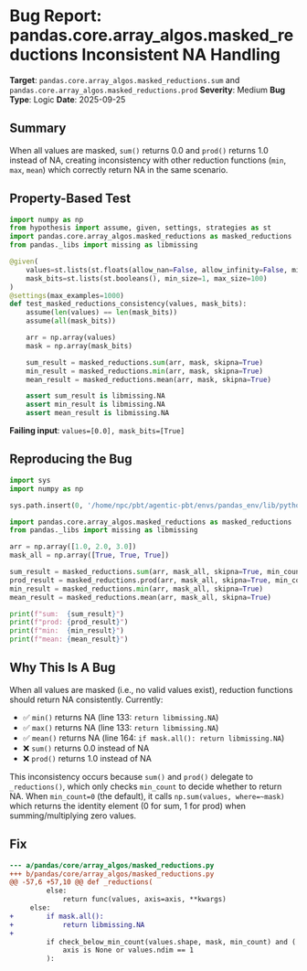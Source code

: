# Bug Report: pandas.core.array_algos.masked_reductions Inconsistent NA Handling

**Target**: `pandas.core.array_algos.masked_reductions.sum` and `pandas.core.array_algos.masked_reductions.prod`
**Severity**: Medium
**Bug Type**: Logic
**Date**: 2025-09-25

## Summary

When all values are masked, `sum()` returns 0.0 and `prod()` returns 1.0 instead of NA, creating inconsistency with other reduction functions (`min`, `max`, `mean`) which correctly return NA in the same scenario.

## Property-Based Test

```python
import numpy as np
from hypothesis import assume, given, settings, strategies as st
import pandas.core.array_algos.masked_reductions as masked_reductions
from pandas._libs import missing as libmissing

@given(
    values=st.lists(st.floats(allow_nan=False, allow_infinity=False, min_value=-1e6, max_value=1e6), min_size=1, max_size=100),
    mask_bits=st.lists(st.booleans(), min_size=1, max_size=100)
)
@settings(max_examples=1000)
def test_masked_reductions_consistency(values, mask_bits):
    assume(len(values) == len(mask_bits))
    assume(all(mask_bits))

    arr = np.array(values)
    mask = np.array(mask_bits)

    sum_result = masked_reductions.sum(arr, mask, skipna=True)
    min_result = masked_reductions.min(arr, mask, skipna=True)
    mean_result = masked_reductions.mean(arr, mask, skipna=True)

    assert sum_result is libmissing.NA
    assert min_result is libmissing.NA
    assert mean_result is libmissing.NA
```

**Failing input**: `values=[0.0], mask_bits=[True]`

## Reproducing the Bug

```python
import sys
import numpy as np

sys.path.insert(0, '/home/npc/pbt/agentic-pbt/envs/pandas_env/lib/python3.13/site-packages')

import pandas.core.array_algos.masked_reductions as masked_reductions
from pandas._libs import missing as libmissing

arr = np.array([1.0, 2.0, 3.0])
mask_all = np.array([True, True, True])

sum_result = masked_reductions.sum(arr, mask_all, skipna=True, min_count=0)
prod_result = masked_reductions.prod(arr, mask_all, skipna=True, min_count=0)
min_result = masked_reductions.min(arr, mask_all, skipna=True)
mean_result = masked_reductions.mean(arr, mask_all, skipna=True)

print(f"sum:  {sum_result}")
print(f"prod: {prod_result}")
print(f"min:  {min_result}")
print(f"mean: {mean_result}")
```

## Why This Is A Bug

When all values are masked (i.e., no valid values exist), reduction functions should return NA consistently. Currently:

- ✅ `min()` returns NA (line 133: `return libmissing.NA`)
- ✅ `max()` returns NA (line 133: `return libmissing.NA`)
- ✅ `mean()` returns NA (line 164: `if mask.all(): return libmissing.NA`)
- ❌ `sum()` returns 0.0 instead of NA
- ❌ `prod()` returns 1.0 instead of NA

This inconsistency occurs because `sum()` and `prod()` delegate to `_reductions()`, which only checks `min_count` to decide whether to return NA. When `min_count=0` (the default), it calls `np.sum(values, where=~mask)` which returns the identity element (0 for sum, 1 for prod) when summing/multiplying zero values.

## Fix

```diff
--- a/pandas/core/array_algos/masked_reductions.py
+++ b/pandas/core/array_algos/masked_reductions.py
@@ -57,6 +57,10 @@ def _reductions(
         else:
             return func(values, axis=axis, **kwargs)
     else:
+        if mask.all():
+            return libmissing.NA
+
         if check_below_min_count(values.shape, mask, min_count) and (
             axis is None or values.ndim == 1
         ):
```